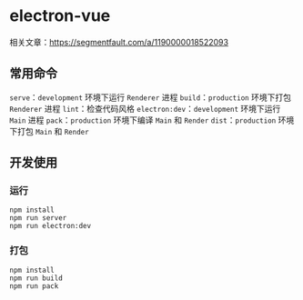# electron-vue

相关文章：https://segmentfault.com/a/1190000018522093

## 常用命令

`serve`：`development` 环境下运行 `Renderer` 进程
`build`：`production` 环境下打包 `Renderer` 进程
`lint`：检查代码风格
`electron:dev`：`development` 环境下运行 `Main` 进程
`pack`：`production` 环境下编译 `Main` 和 `Render`
`dist`：`production` 环境下打包 `Main` 和 `Render`

## 开发使用

### 运行

```shell
npm install
npm run server
npm run electron:dev
```

### 打包

```shell
npm install
npm run build
npm run pack
```
